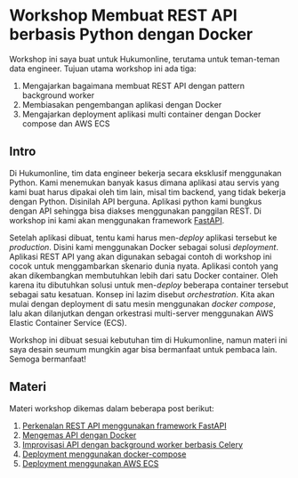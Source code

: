 # Workshop Membuat REST API berbasis Python dengan Docker

Workshop ini saya buat untuk Hukumonline, terutama untuk teman-teman data engineer. Tujuan utama workshop ini ada tiga:

1. Mengajarkan bagaimana membuat REST API dengan pattern background worker
2. Membiasakan pengembangan aplikasi dengan Docker
3. Mengajarkan deployment aplikasi multi container dengan Docker compose dan AWS ECS

## Intro

Di Hukumonline, tim data engineer bekerja secara eksklusif menggunakan Python. 
Kami menemukan banyak kasus dimana aplikasi atau servis yang kami buat harus dipakai oleh tim lain, misal tim backend, yang tidak bekerja dengan Python. 
Disinilah API berguna. Aplikasi python kami bungkus dengan API sehingga bisa diakses menggunakan panggilan REST. Di workshop ini kami akan menggunakan framework [FastAPI](https://fastapi.tiangolo.com).

Setelah aplikasi dibuat, tentu kami harus men-*deploy* aplikasi tersebut ke *production*. Disini kami menggunakan Docker sebagai solusi *deployment*. Aplikasi REST API yang akan digunakan sebagai contoh di workshop ini cocok untuk menggambarkan skenario dunia nyata. Aplikasi contoh yang akan dikembangkan membutuhkan lebih dari satu Docker container. Oleh karena itu dibutuhkan solusi untuk men-*deploy* beberapa container tersebut sebagai satu kesatuan. Konsep ini lazim disebut *orchestration*. Kita akan mulai dengan deployment di satu mesin menggunakan *docker compose*, lalu akan dilanjutkan dengan orkestrasi multi-server menggunakan AWS Elastic Container Service (ECS).

Workshop ini dibuat sesuai kebutuhan tim di Hukumonline, namun materi ini saya desain seumum mungkin agar bisa bermanfaat untuk pembaca lain. Semoga bermanfaat!

## Materi

Materi workshop dikemas dalam beberapa post berikut:

1. [Perkenalan REST API menggunakan framework FastAPI](1-Intro-FastAPI.md)
2. [Mengemas API dengan Docker](2-Dockerise.md)
3. [Improvisasi API dengan background worker berbasis Celery](3-Worker.md)
4. [Deployment menggunakan docker-compose](4-Docker-Compose.md)
5. [Deployment menggunakan AWS ECS](5-AWS-ECS.md)